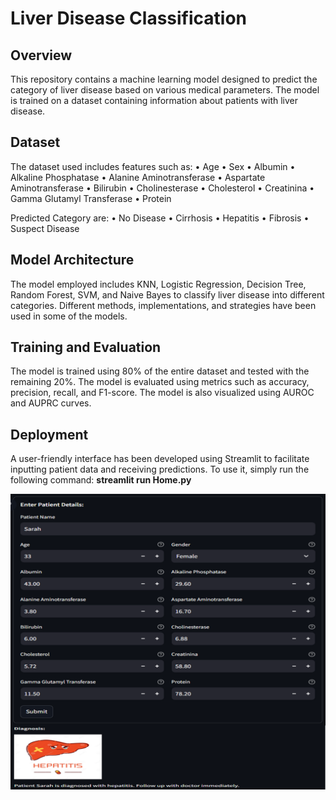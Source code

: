 # Liver Disease Classification

## Overview

This repository contains a machine learning model designed to predict the category of liver disease based on various medical parameters. The model is trained on a dataset containing information about patients with liver disease.

## Dataset

The dataset used includes features such as:
•	Age 
•	Sex 
•	Albumin 
•	Alkaline Phosphatase 
•	Alanine Aminotransferase 
•	Aspartate Aminotransferase 
•	Bilirubin 
•	Cholinesterase 
•	Cholesterol 
•	Creatinina 
•	Gamma Glutamyl Transferase 
•	Protein

Predicted Category are:
•	No Disease 
•	Cirrhosis 
•	Hepatitis 
•	Fibrosis 
•	Suspect Disease

## Model Architecture

The model employed includes KNN, Logistic Regression, Decision Tree, Random Forest, SVM, and Naive Bayes to classify liver disease into different categories. Different methods, implementations, and strategies have been used in some of the models.

## Training and Evaluation

The model is trained using 80% of the entire dataset and tested with the remaining 20%. The model is evaluated using metrics such as accuracy, precision, recall, and F1-score. The model is also visualized using AUROC and AUPRC curves.

## Deployment

A user-friendly interface has been developed using Streamlit to facilitate inputting patient data and receiving predictions. To use it, simply run the following command:
**streamlit run Home.py**

![alt text](image.png)



